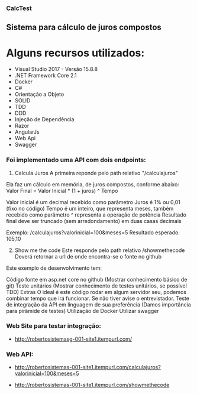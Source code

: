 ﻿### CalcTest

## Sistema para cálculo de juros compostos

# Alguns recursos utilizados:

- Visual Studio 2017 - Versão 15.8.8
- .NET Framework Core 2.1
- Docker
- C#
- Orientação a Objeto
- SOLID
- TDD
- DDD
- Injeção de Dependência
- Razor
- AngularJs
- Web Api
- Swagger


### Foi implementado uma API com dois endpoints:

1) Calcula Juros
A primeira reponde pelo path relativo "/calculajuros"

Ela faz um cálculo em memória, de juros compostos, conforme abaixo: Valor Final = Valor Inicial * (1 + juros) ^ Tempo

Valor inicial é um decimal recebido como parâmetro Juros é 1% ou 0,01 (fixo no código) Tempo é um inteiro, que representa meses, também recebido como parâmetro ^ representa a operação de potência Resultado final deve ser truncado (sem arredondamento) em duas casas decimais

Exemplo: /calculajuros?valorinicial=100&meses=5 Resultado esperado: 105,10

2) Show me the code
Este responde pelo path relativo /showmethecode Deverá retornar a url de onde encontra-se o fonte no github

Este exemplo de desenvolvimento tem:

Código fonte em asp.net core no github (Mostrar conhecimento básico de git)
Teste unitários (Mostrar conhecimento de testes unitários, se possível TDD)
Extras
O ideal é este código rodar em algum servidor seu, podemos combinar tempo que irá funcionar. Se não tiver avise o entrevistador.
Teste de integração da API em linguagem de sua preferência (Damos importância para pirâmide de testes)
Utilização de Docker
Utilizar swagger


### Web Site para testar integração:

- http://robertosistemasg-001-site1.itempurl.com/


### Web API:

- http://robertosistemas-001-site1.itempurl.com/calculajuros?valorinicial=100&meses=5

- http://robertosistemas-001-site1.itempurl.com/showmethecode
